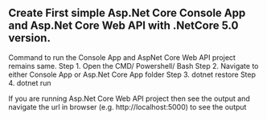 <h2>Create First simple Asp.Net Core Console App and Asp.Net Core Web API with .NetCore 5.0 version. </h2>

Command to run the Console App and AspNet Core Web API project remains same.
Step 1. Open the CMD/ Powershell/ Bash
Step 2. Navigate to either Console App or Asp.Net Core App folder
Step 3. dotnet restore
Step 4. dotnet run

If you are running Asp.Net Core Web API project then see the output and navigate the url in browser (e.g. http://localhost:5000) to see the output

